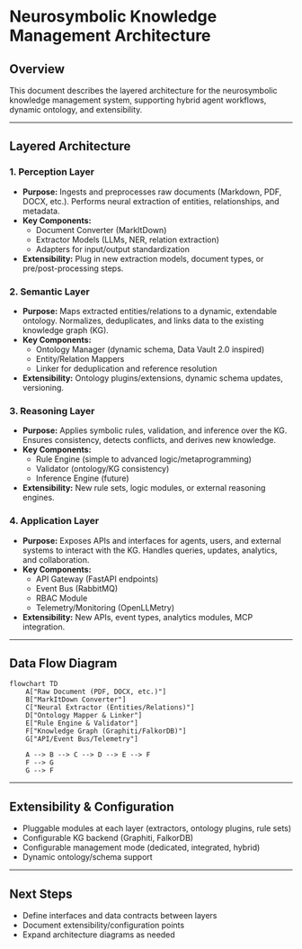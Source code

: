 # Neurosymbolic Knowledge Management Architecture

## Overview
This document describes the layered architecture for the neurosymbolic knowledge management system, supporting hybrid agent workflows, dynamic ontology, and extensibility.

---

## Layered Architecture

### 1. Perception Layer
- **Purpose:** Ingests and preprocesses raw documents (Markdown, PDF, DOCX, etc.). Performs neural extraction of entities, relationships, and metadata.
- **Key Components:**
  - Document Converter (MarkItDown)
  - Extractor Models (LLMs, NER, relation extraction)
  - Adapters for input/output standardization
- **Extensibility:** Plug in new extraction models, document types, or pre/post-processing steps.

### 2. Semantic Layer
- **Purpose:** Maps extracted entities/relations to a dynamic, extendable ontology. Normalizes, deduplicates, and links data to the existing knowledge graph (KG).
- **Key Components:**
  - Ontology Manager (dynamic schema, Data Vault 2.0 inspired)
  - Entity/Relation Mappers
  - Linker for deduplication and reference resolution
- **Extensibility:** Ontology plugins/extensions, dynamic schema updates, versioning.

### 3. Reasoning Layer
- **Purpose:** Applies symbolic rules, validation, and inference over the KG. Ensures consistency, detects conflicts, and derives new knowledge.
- **Key Components:**
  - Rule Engine (simple to advanced logic/metaprogramming)
  - Validator (ontology/KG consistency)
  - Inference Engine (future)
- **Extensibility:** New rule sets, logic modules, or external reasoning engines.

### 4. Application Layer
- **Purpose:** Exposes APIs and interfaces for agents, users, and external systems to interact with the KG. Handles queries, updates, analytics, and collaboration.
- **Key Components:**
  - API Gateway (FastAPI endpoints)
  - Event Bus (RabbitMQ)
  - RBAC Module
  - Telemetry/Monitoring (OpenLLMetry)
- **Extensibility:** New APIs, event types, analytics modules, MCP integration.

---

## Data Flow Diagram

```mermaid
flowchart TD
    A["Raw Document (PDF, DOCX, etc.)"]
    B["MarkItDown Converter"]
    C["Neural Extractor (Entities/Relations)"]
    D["Ontology Mapper & Linker"]
    E["Rule Engine & Validator"]
    F["Knowledge Graph (Graphiti/FalkorDB)"]
    G["API/Event Bus/Telemetry"]

    A --> B --> C --> D --> E --> F
    F --> G
    G --> F
```

---

## Extensibility & Configuration
- Pluggable modules at each layer (extractors, ontology plugins, rule sets)
- Configurable KG backend (Graphiti, FalkorDB)
- Configurable management mode (dedicated, integrated, hybrid)
- Dynamic ontology/schema support

---

## Next Steps
- Define interfaces and data contracts between layers
- Document extensibility/configuration points
- Expand architecture diagrams as needed 